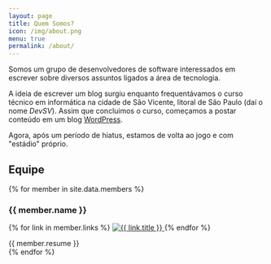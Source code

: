```yaml
---
layout: page
title: Quem Somos?
icon: /img/about.png
menu: true
permalink: /about/
---
```


Somos um grupo de desenvolvedores de software interessados em escrever sobre diversos assuntos ligados a área de tecnologia.

A ideia de escrever um blog surgiu enquanto frequentávamos o curso técnico em informática na cidade de São Vicente, litoral de São Paulo (daí o nome *DevSV*). Assim que concluimos o curso, começamos a postar conteúdo em um blog [WordPress](https://devsv.wordpress.com/).

Agora, após um período de hiatus, estamos de volta ao jogo e com "estádio" próprio.

<h2 class="about-topic">Equipe</h2>

{% for member in site.data.members %}
  <h3 class="about author-name">{{ member.name }}</h3>
  <p>
    {% for link in member.links %}
    <span class="about social">
      <a class="icon" href="{{ link.url }}">
        <img src="{{ link.icon | prepend: site.baseurl }}" alt="{{ link.title }}" title="{{ link.title }}">
      </a>
    </span>
    {% endfor %}
  </p>
  <div class="resume">{{ member.resume }}</div>
{% endfor %}
